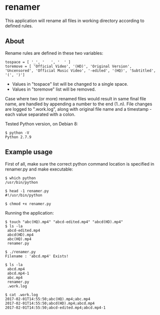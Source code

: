 # renamer

This application will rename all files in working directory according to defined rules. 

## About

Rename rules are defined in these two variables:

```
tospace = [ '_', '   ', '  ' ]
toremove = [ 'Official Video', '(HD)', 'Original Version', 'Uncensored', 'Official Music Video', '-edited', '(HQ)', 'Subtitled', '(', ')']
```

* Values in "tospace" list will be changed to a single space.
* Values in "toremove" list will be removed.

Case where two (or more) renamed files would result in same final file name, are handled by appending a number to the end (1..n).
File changes are logged to ".work.log", along with original file name and a timestamp - each value separated with a colon.

Tested Python version, on Debian 8:
```
$ python -V
Python 2.7.9
```

## Example usage


First of all, make sure the correct python command location is specified in renamer.py and make executable:
```
$ which python
/usr/bin/python

$ head -1 renamer.py 
#!/usr/bin/python

$ chmod +x renamer.py
```

Running the application:
```
$ touch "abc(HQ).mp4" "abcd-edited.mp4" "abcd(HD).mp4"
$ ls -la
 abcd-edited.mp4
 abcd(HD).mp4
 abc(HQ).mp4
 renamer.py
 
$ ./renamer.py 
Filename : 'abcd.mp4' Exists!

$ ls -la
 abcd.mp4
 abcd.mp4-1
 abc.mp4
 renamer.py
 .work.log

$ cat .work.log 
2017-02-01T14:55:50;abc(HQ).mp4;abc.mp4
2017-02-01T14:55:50;abcd(HD).mp4;abcd.mp4
2017-02-01T14:55:50;abcd-edited.mp4;abcd.mp4-1
```
